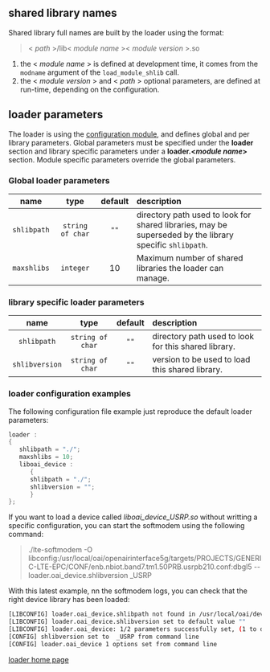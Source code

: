 ## shared library names
Shared library full names are built by the loader using the format:
>  < *path* >/lib< *module name* >< *module version* >.so

1.  the < *module name* > is defined at development time, it comes from the `modname`  argument of the `load_module_shlib` call.
1.  the < *module version* > and < *path* > optional  parameters, are defined at run-time, depending on the configuration.

## loader parameters
The loader is using the [configuration module](../../../config/DOCconfig.md), and defines global and per library parameters. Global parameters must be specified under the **loader** section and library specific parameters under a **loader.<*module name*>** section. Module specific parameters override the global parameters. 
### Global loader parameters
| name | type | default | description |
|:---:|:---:|:---:|:----|
| `shlibpath` | `string of char` | `""` | directory path used to look for shared libraries, may be superseded by the library specific `shlibpath`.|
| `maxshlibs` | `integer` | 10 | Maximum number of shared libraries the loader can  manage. |

### library specific loader parameters
| name | type | default | description |
|:---:|:---:|:---:|:----|
| `shlibpath` | `string of char` | `""` | directory path used to look for this shared library.|
| `shlibversion` | `string of char` | `""` | version to be used to load this shared library.|

### loader configuration examples

The following configuration file example just reproduce the default loader parameters:
```c
loader :
{
   shlibpath = "./";
   maxshlibs = 10;
   liboai_device :
      {
      shlibpath = "./";
      shlibversion = "";
      }
};
```
If you want to load a device called *liboai_device_USRP.so* without writting a specific configuration, you can start the softmodem using the following command:
> ./lte-softmodem -O libconfig:/usr/local/oai/openairinterface5g/targets/PROJECTS/GENERIC-LTE-EPC/CONF/enb.nbiot.band7.tm1.50PRB.usrpb210.conf:dbgl5  --loader.oai_device.shlibversion _USRP

With this latest example, nn the softmodem logs, you can check that the right device library has been loaded:
```bash
[LIBCONFIG] loader.oai_device.shlibpath not found in /usr/local/oai/develop-nb-iot-merge/openairinterface5g/targets/PROJECTS/GENERIC-LTE-EPC/CONF/enb.nbiot.band7.tm1.50PRB.usrpb210.conf 
[LIBCONFIG] loader.oai_device.shlibversion set to default value ""
[LIBCONFIG] loader.oai_device: 1/2 parameters successfully set, (1 to default value)
[CONFIG] shlibversion set to  _USRP from command line
[CONFIG] loader.oai_device 1 options set from command line

```

[loader home page](../loader.md)